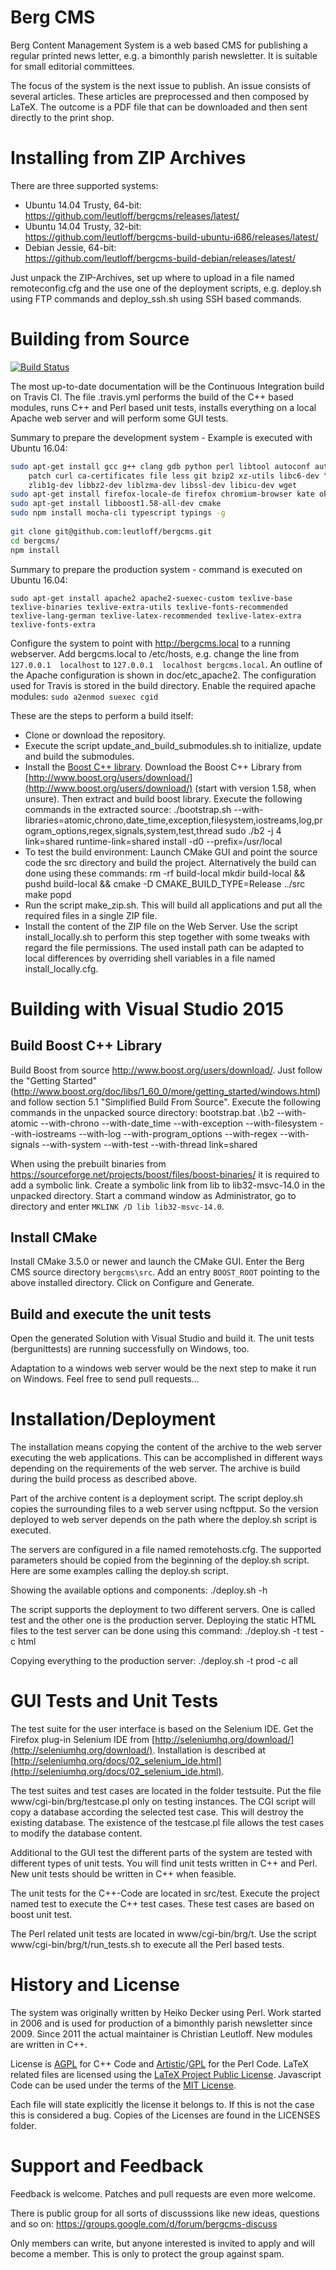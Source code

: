 Berg CMS
========

Berg Content Management System is a web based CMS for publishing a regular
printed news letter, e.g. a bimonthly parish newsletter. It is suitable
for small editorial committees.

The focus of the system is the next issue to publish. An issue consists
of several articles. These articles are preprocessed and then composed
by LaTeX. The outcome is a PDF file that can be downloaded and then
sent directly to the print shop.

Installing from ZIP Archives
============================

There are three supported systems:
 - Ubuntu 14.04 Trusty, 64-bit:  
   https://github.com/leutloff/bergcms/releases/latest/
 - Ubuntu 14.04 Trusty, 32-bit:  
   https://github.com/leutloff/bergcms-build-ubuntu-i686/releases/latest/
 - Debian Jessie, 64-bit:  
   https://github.com/leutloff/bergcms-build-debian/releases/latest/

Just unpack the ZIP-Archives, set up where to upload in a file named remoteconfig.cfg
and the use one of the deployment scripts, e.g. deploy.sh using FTP commands and
deploy_ssh.sh using SSH based commands.


Building from Source
====================

[![Build Status](https://travis-ci.org/leutloff/bergcms.png)](https://travis-ci.org/leutloff/bergcms)

The most up-to-date documentation will be the Continuous Integration build
on Travis CI. The file .travis.yml performs the build of the C++ based
modules, runs C++ and Perl based unit tests, installs everything on a
local Apache web server and will perform some GUI tests. 

Summary to prepare the development system - Example is executed with Ubuntu 16.04:
```bash
sudo apt-get install gcc g++ clang gdb python perl libtool autoconf automake make \
    patch curl ca-certificates file less git bzip2 xz-utils libc6-dev \
    zlib1g-dev libbz2-dev liblzma-dev libssl-dev libicu-dev wget
sudo apt-get install firefox-locale-de firefox chromium-browser kate okular
sudo apt-get install libboost1.58-all-dev cmake
sudo npm install mocha-cli typescript typings -g
    
git clone git@github.com:leutloff/bergcms.git
cd bergcms/
npm install
```
    
Summary to prepare the production system - command is executed on Ubuntu 16.04:

    sudo apt-get install apache2 apache2-suexec-custom texlive-base texlive-binaries texlive-extra-utils texlive-fonts-recommended texlive-lang-german texlive-latex-recommended texlive-latex-extra texlive-fonts-extra

Configure the system to point with http://bergcms.local to a running webserver.
Add bergcms.local to /etc/hosts, e.g. change the line from
`127.0.0.1	localhost`
to
`127.0.0.1	localhost bergcms.local`. 
An outline of the Apache configuration is shown in doc/etc_apache2.
The configuration used for Travis is stored in the build directory.
Enable the required apache modules: `sudo a2enmod suexec cgid`


These are the steps to perform a build itself:

- Clone or download the repository.
- Execute the script update_and_build_submodules.sh to initialize, update and
  build the submodules.
- Install the [Boost C++ library](http://boost.org). Download the Boost C++ Library from
  [http://www.boost.org/users/download/](http://www.boost.org/users/download/)
  (start with version 1.58, when unsure). Then extract and build boost library.
  Execute the following commands in the extracted source:
      ./bootstrap.sh --with-libraries=atomic,chrono,date_time,exception,filesystem,iostreams,log,program_options,regex,signals,system,test,thread
      sudo ./b2 -j 4 link=shared runtime-link=shared install -d0 --prefix=/usr/local
- To test the build environment:
  Launch CMake GUI and point the source code the src directory and
  build the project. Alternatively the build can done using these commands:
      rm -rf build-local
      mkdir build-local && pushd build-local && cmake -D CMAKE_BUILD_TYPE=Release ../src
      make
      popd
- Run the script make_zip.sh. This will build all applications and put all
  the required files in a single ZIP file.
- Install the content of the ZIP file on the Web Server. Use the script
  install_locally.sh to perform this step together with some tweaks with
  regard the file permissions. The used install path can be adapted to
  local differences by overriding shell variables in a file named
  install_locally.cfg.


Building with Visual Studio 2015
================================

Build Boost C++ Library
-----------------------

Build Boost from source http://www.boost.org/users/download/. Just follow the
"Getting Started"
(http://www.boost.org/doc/libs/1_60_0/more/getting_started/windows.html)
and follow section 5.1 "Simplified Build From Source". Execute the following
commands in the unpacked source directory:
    bootstrap.bat
    .\b2 --with-atomic --with-chrono --with-date_time  --with-exception --with-filesystem --with-iostreams --with-log --with-program_options --with-regex --with-signals --with-system --with-test --with-thread link=shared

When using the prebuilt binaries from
https://sourceforge.net/projects/boost/files/boost-binaries/ it is required
to add a symbolic link.
Create a symbolic link from lib to lib32-msvc-14.0 in the unpacked
directory. Start a command window as Administrator, go to directory and
enter `MKLINK /D lib lib32-msvc-14.0`.

Install CMake
-------------
Install CMake 3.5.0 or newer and launch the CMake GUI. Enter the Berg
CMS source directory `bergcms\src`. Add an entry `BOOST_ROOT`
pointing to the above installed directory. Click on Configure and
Generate.

Build and execute the unit tests
--------------------------------

Open the generated Solution with Visual Studio and build it. 
The unit tests (bergunittests) are running successfully
on Windows, too.

Adaptation to a windows web server would be the next step to make it run on
Windows. Feel free to send pull requests... 


Installation/Deployment
=======================

The installation means copying the content of the archive to the web server
executing the web applications. This can be accomplished in different ways depending
on the requirements of the web server. The archive is build during the build
process as described above.

Part of the archive content is a deployment script. The script deploy.sh copies
the surrounding files to a web server using ncftpput. So the version deployed
to web server depends on the path where the deploy.sh script is executed.

The servers are configured in a file named remotehosts.cfg. The supported
parameters should be copied from the beginning of the deploy.sh script. Here are
some examples calling the deploy.sh script.

Showing the available options and components:
    ./deploy.sh -h

The script supports the deployment to two different servers. One is called test
and the other one is the production server. Deploying the static HTML files to
the test server can be done using this command:
    ./deploy.sh -t test -c html

Copying everything to the production server:
    ./deploy.sh -t prod -c all


GUI Tests and Unit Tests
========================

The test suite for the user interface is based on the Selenium IDE.
Get the Firefox plug-in Selenium IDE
from [http://seleniumhq.org/download/](http://seleniumhq.org/download/).
Installation is described at
[http://seleniumhq.org/docs/02_selenium_ide.html](http://seleniumhq.org/docs/02_selenium_ide.html).

The test suites and test cases are located in the folder testsuite.
Put the file www/cgi-bin/brg/testcase.pl only on testing instances.
The CGI script will copy a database according the selected test case.
This will destroy the existing database. The existence of the testcase.pl
file allows the test cases to modify the database content.

Additional to the GUI test the different parts of the system are tested with
different types of unit tests. You will find unit tests written in C++ and
Perl. New unit tests should be written in C++ when feasible.

The unit tests for the C++-Code are located in src/test. Execute the project
named test to execute the C++ test cases. These test cases are based on
boost unit test.

The Perl related unit tests are located in www/cgi-bin/brg/t. Use the script
www/cgi-bin/brg/t/run_tests.sh to execute all the Perl based tests.


History and License
===================

The system was originally written by Heiko Decker using Perl. Work started
in 2006 and is used for production of a bimonthly parish newsletter since 2009.
Since 2011 the actual maintainer is Christian Leutloff. New modules are
written in C++.

License is [AGPL](https://www.gnu.org/licenses/agpl-3.0) for C++ Code and
[Artistic](http://www.perlfoundation.org/artistic_license_2_0)/[GPL](https://www.gnu.org/licenses/gpl-3.0)
for the Perl Code.
LaTeX related files are licensed using the [LaTeX Project Public License](http://www.latex-project.org/lppl/lppl-1-3c.html).
Javascript Code can be used under the terms of the [MIT License](https://en.wikipedia.org/wiki/MIT_License).

Each file will state explicitly the license it belongs to.
If this is not the case this is considered a bug.
Copies of the Licenses are found in the LICENSES folder.


Support and Feedback
====================

Feedback is welcome. Patches and pull requests are even more welcome.

There is public group for all sorts of discusssions like new ideas, questions and so on:
https://groups.google.com/d/forum/bergcms-discuss

Only members can write, but anyone interested is invited to apply and will become a member.
This is only to protect the group against spam.